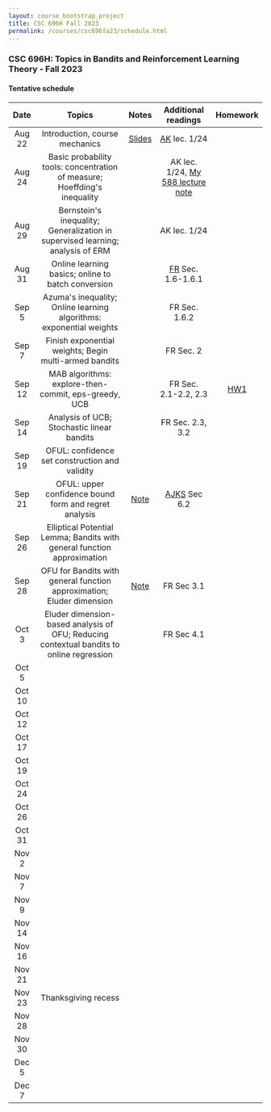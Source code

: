 ```yaml
---
layout: course_bootstrap_project
title: CSC 696H Fall 2023
permalink: /courses/csc696fa23/schedule.html
---
```


### CSC 696H: Topics in Bandits and Reinforcement Learning Theory - Fall 2023

#### Tentative schedule


| Date |             Topics             |            Notes             |                                                       Additional readings                                                       |        Homework        |
|:----:|:------------------------------:|:----------------------------:|:-------------------------------------------------------------------------------------------------------------------------------:|:----------------------:|
|Aug 22 | Introduction, course mechanics |       [Slides](CSC696H_2023_intro.pptx)                       |                   [AK](https://people.cs.umass.edu/~akshay/courses/coms6998-11/) lec. 1/24                                                                                                              |                        |
|Aug 24 | Basic probability tools: concentration of measure; Hoeffding's inequality                              |                             |              AK lec. 1/24,  [My 588 lecture note](https://zcc1307.github.io/courses/csc588sp21/notes/lec4_handwritten.pdf)                                                                                                                   |                        |
|Aug 29 | Bernstein's inequality; Generalization in supervised learning; analysis of ERM                              |                              |             AK lec. 1/24                                                                                                                    |                        |
|Aug 31 | Online learning basics; online to batch conversion                               |                              |                 [FR](https://www.mit.edu/~rakhlin/course-decision-making.html) Sec. 1.6-1.6.1                                                                                                                |                        |
|Sep 5 |  Azuma's inequality; Online learning algorithms: exponential weights                          |                              |                FR Sec. 1.6.2                                                                                                                 |                        |
|Sep 7 |  Finish exponential weights; Begin multi-armed bandits                              |                              |                      FR Sec. 2                                                                                                           |                       |
|Sep 12 | MAB algorithms: explore-then-commit, eps-greedy, UCB                               |                              |                      FR Sec. 2.1-2.2, 2.3                                                                                                           |          [HW1](hw1.pdf)              |
|Sep 14 | Analysis of UCB; Stochastic linear bandits                             |                              |                       FR Sec. 2.3, 3.2                                                                                                            |                        |
|Sep 19 | OFUL: confidence set construction and validity                              |                              |                                                                                                                                 |                        |
|Sep 21 | OFUL: upper confidence bound form and regret analysis                               |              [Note](note3.pdf)                |                                 [AJKS](https://rltheorybook.github.io/rltheorybook_AJKS.pdf) Sec 6.2                                                                                               |                        |
|Sep 26  | Elliptical Potential Lemma; Bandits with general function approximation                               |                              |                                                                                                                                 |                        |
|Sep 28  | OFU for Bandits with general function approximation; Eluder dimension                            |          [Note](note4.pdf)                    |                        FR Sec 3.1                                                                                                         |                        |
|Oct 3  |  Eluder dimension-based analysis of OFU; Reducing contextual bandits to online regression                              |                              |                FR Sec 4.1                                                                                                                 |                        |
|Oct 5 |                                |                              |                                                                                                                                 |                        |
|Oct 10 |                                |                              |                                                                                                                                 |                        |
|Oct 12 |                                |                              |                                                                                                                                 |                        |
|Oct 17 |                                |                              |                                                                                                                                 |                        |
|Oct 19 |                                |                              |                                                                                                                                 |                        |
|Oct 24 |                                |                              |                                                                                                                                 |                        |
|Oct 26 |                                |                              |                                                                                                                                 |                        |
|Oct 31 |                                |                              |                                                                                                                                 |                        |
|Nov 2 |                                |                              |                                                                                                                                 |                        |
|Nov 7 |                                |                              |                                                                                                                                 |                        |
|Nov 9 |                                |                              |                                                                                                                                 |                        |
|Nov 14 |                                |                              |                                                                                                                                 |                        |
|Nov 16 |                                |                              |                                                                                                                                 |                        |
|Nov 21 |                                |                              |                                                                                                                                 |                        |
|Nov 23 |      Thanksgiving recess       |                              |                                                                                                                                 |                        |
|Nov 28 |                                |                              |                                                                                                                                 |                        |
|Nov 30 |                                |                              |                                                                                                                                 |                        |
|Dec 5 |                                |                              |                                                                                                                                 |                        |
|Dec 7 |                                |                              |                                                                                                                                 |                        |













